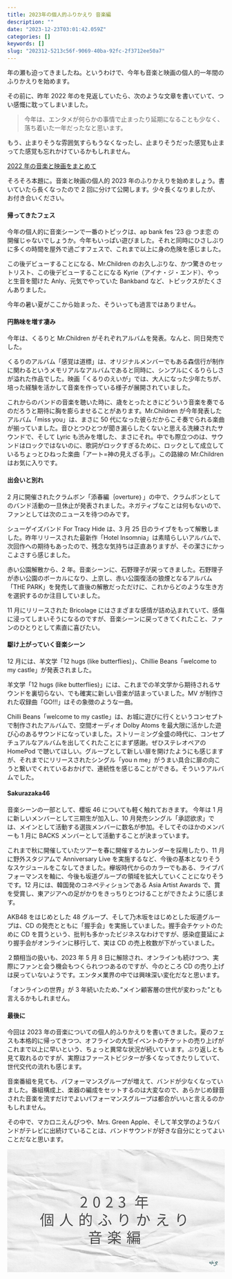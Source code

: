 ```yaml
---
title: 2023年の個人的ふりかえり 音楽編
description: ""
date: "2023-12-23T03:01:42.059Z"
categories: []
keywords: []
slug: "202312-5213c56f-9069-40ba-92fc-2f3712ee50a7"
---
```


年の瀬も迫ってきましたね。というわけで、今年も音楽と映画の個人的一年間のふりかえりを始めます。

その前に、昨年 2022 年のを見返していたら、次のような文章を書いていて、つい感慨に耽ってしまいました。

> 今年は、エンタメが何らかの事情で止まったり延期になることも少なく、落ち着いた一年だったなと思います。

もう、止まりそうな雰囲気すらもうなくなったし、止まりそうだった感覚も止まってた感覚も忘れかけているかもしれません。

[2022 年の音楽と映画をまとめて](/posts/c7d39248-adee-4879-bf60-bbd19fa6c993/)

そろそろ本題に。音楽と映画の個人的 2023 年のふりかえりを始めましょう。書いていたら長くなったので 2 回に分けて公開します。少々長くなりましたが、お付き合いください。

#### 帰ってきたフェス

今年の個人的に音楽シーンで一番のトピックは、ap bank fes ’23 @ つま恋 の開催じゃないでしょうか。今年もいっぱい遊びました。それと同時にひさしぶりに多くの時間を屋外で過ごすフェスで、これまで以上に身の危険を感じました。

この後デビューすることになる、Mr.Children のお久しぶりな、かつ驚きのセットリスト、この後デビューすることになる Kyrie（アイナ・ジ・エンド）、やっと生音を聞けた Anly、元気でやっていた Bankband など、トピックスがたくさんありました。

今年の暑い夏がここから始まった、そういっても過言ではありません。

#### 円熟味を増す凄み

今年は、くるりと Mr.Children がそれぞれアルバムを発表。なんと、同日発売でした。

くるりのアルバム「感覚は道標」は、オリジナルメンバーでもある森信行が制作に関わるというメモリアルなアルバムであると同時に、シンプルにくるりらしさが溢れた作品でした。映画「くるりのえいが」では、大人になった少年たちが、培った経験を活かして音楽を作っている様子が展開されていました。

これからのバンドの音楽を聴いた時に、歳をとったときにどういう音楽を奏でるのだろうと期待に胸を膨らませることがあります。Mr.Children が今年発表したアルバム「miss you」は、まさに 50 代になった彼らだからこそ奏でられる楽曲が揃っていました。音ひとつひとつが聞き漏らしたくないと思える洗練されたサウンドで、そして Lyric も渋みを増した、まさにそれ。中でも際立つのは、サウンドはロックではないのに、歌詞がロックすぎるために、ロックとして成立しているちょっとひねった楽曲「アート=神の見えざる手」。この路線の Mr.Children はお気に入りです。

#### 出会いと別れ

2 月に開催されたクラムボン「添春編｛overture｝」の中で、クラムボンとしてのバンド活動の一旦休止が発表されました。ネガティブなことは何もないので、ファンとしては次のニュースを待つのみです。

シューゲイズバンド For Tracy Hide は、3 月 25 日のライブをもって解散しました。昨年リリースされた最新作「Hotel Insomnia」は素晴らしいアルバムで、次回作への期待もあったので、残念な気持ちは正直ありますが、その潔さにかっこよさすら感じました。

赤い公園解散から、2 年。音楽シーンに、石野理子が戻ってきました。石野理子が赤い公園のボーカルになり、上京し、赤い公園復活の狼煙となるアルバム「THE PARK」を発売して直後の解散だっただけに、これからどのような生き方を選択するのか注目していました。

11 月にリリースされた Bricolage にはさまざまな感情が詰め込まれていて、感傷に浸ってしまいそうになるのですが、音楽シーンに戻ってきてくれたこと、ファンのひとりとして素直に喜びたい。

#### 駆け上がっていく音楽シーン

12 月には、羊文学「12 hugs (like butterflies)」、Chillie Beans「welcome to my castle」が発表されました。

羊文学「12 hugs (like butterflies)」には、これまでの羊文学から期待されるサウンドを裏切らない、でも確実に新しい音楽が詰まっていました。MV が制作された収録曲「GO!!!」はその象徴のような一曲。

Chilli Beans「welcome to my castle」は、お城に遊びに行くというコンセプトで制作されたアルバムで、空間オーディオ Dolby Atoms を最大限に活かした遊び心のあるサウンドになっていました。ストリーミング全盛の時代に、コンセプチュアルなアルバムを出してくれたことにまず感謝。ぜひステレオペアの HomePod で聴いてほしい。グループとして新しい扉を開けたようにも感じますが、それまでにリリースされたシングル「you n me」がうまい具合に扉の向こうと繋いでくれているおかげで、連続性を感じることができる。そういうアルバムでした。

#### Sakurazaka46

音楽シーンの一部として、櫻坂 46 についても軽く触れておきます。 今年は 1 月に新しいメンバーとして三期生が加入し、10 月発売シングル「承認欲求」では、メインとして活動する選抜メンバーに数名が参加。そしてそのほかのメンバーも 1 月に BACKS メンバーとして活動することが決まっています。

これまで秋に開催していたツアーを春に開催するカレンダーを採用したり、11 月に野外スタジアムで Anniversary Live を実施するなど、今後の基本となりそうなスケジュールをこなしてきました。欅坂時代からのカラーでもある、ライブパフォーマンスを軸に、今後も坂道グループの領域を拡大していくことになりそうです。12 月には、韓国発のコネペティションである Asia Artist Awards で、賞を受賞し、東アジアへの足がかりをきっちりとつけることができたように感じます。

AKB48 をはじめとした 48 グループ、そして乃木坂をはじめとした坂道グループは、CD の発売とともに「握手会」を実施していました。握手会チケットのために CD を買うという、批判も多かったビジネスなわけですが、感染症蔓延により握手会がオンラインに移行して、実は CD の売上枚数が下がっていました。

２類相当の扱いも、2023 年 5 月 8 日に解除され、オンラインも続けつつ、実際にファンと会う機会もつくられつつあるのですが、今のところ CD の売り上げは戻っていないようです。エンタメ業界の中では興味深い変化だなと思います。

「オンラインの世界」が 3 年続いたため、”メイン顧客層の世代が変わった”とも言えるかもしれません。

#### 最後に

今回は 2023 年の音楽についての個人的ふりかえりを書いてきました。夏のフェスも本格的に帰ってきつつ、オフラインの大型イベントのチケットの売り上げがこれまで以上に早いという、ちょっと異常な状況が続いています。ぶり返しとも見て取れるのですが、実際はファーストビジターが多くなってきたりしていて、世代交代の流れも感じます。

音楽番組を見ても、パフォーマンスグループが増えて、バンドが少なくなっていました。番組構成上、楽器の編成をセットするのは大変なので、あらかじめ録音された音楽を流すだけでよいパフォーマンスグループは都合がいいと言えるのかもしれません。

その中で、マカロニえんぴつや、Mrs. Green Apple、そして羊文学のようなバンドがテレビに出続けていることは、バンドサウンドが好きな自分にとってよいことだなと思います。

![](1__bwtDOTAqshJPoOjP834WzA.png)
